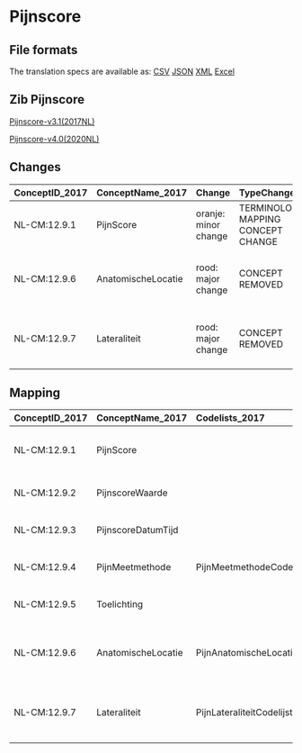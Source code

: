 # Pijnscore
## File formats

The translation specs are available as: 
[CSV](../csv/Pijnscore.csv) [JSON](../json/Pijnscore.json) [XML](../xml/Pijnscore.xml) [Excel](../excel/Pijnscore.xlsx)



## Zib Pijnscore

[Pijnscore-v3.1(2017NL)](https://zibs.nl/wiki/Pijnscore-v3.1(2017NL))

[Pijnscore-v4.0(2020NL)](https://zibs.nl/wiki/Pijnscore-v4.0(2020NL))









## Changes

| ConceptID_2017   | ConceptName_2017   | Change               | TypeChange                         | Impact_heen   | TRANSLATIE_spec_heen                                                                                              | Impact_terug   | TRANSLATIE_spec_terug                                                | Omschrijving                              |
|:-----------------|:-------------------|:---------------------|:-----------------------------------|:--------------|:------------------------------------------------------------------------------------------------------------------|:---------------|:---------------------------------------------------------------------|:------------------------------------------|
| NL-CM:12.9.1     | PijnScore          | oranje: minor change | TERMINOLOGY MAPPING CONCEPT CHANGE | Medium        | SCT DefinitionCode [blank] -> [425401001 Pain intensity rating scale]                                              | Medium         | SCT DefinitionCode [425401001 Pain intensity rating scale] -> [blank] | SNOMED CT DefinitionCode concept aangepast |
| NL-CM:12.9.6     | AnatomischeLocatie | rood: major change   | CONCEPT REMOVED                    | High          | IF [blank]source->target ELSE [toon en stuur de inhoud van dit data item als vrije tekst naar een 2020 ontvanger] | Low            |                                                                      | anatomische locatie verwijderd            |
| NL-CM:12.9.7     | Lateraliteit       | rood: major change   | CONCEPT REMOVED                    | High          | IF [blank]source->target ELSE [toon en stuur de inhoud van dit data item als vrije tekst naar een 2020 ontvanger] | Low            |                                                                      | anatomische locatie verwijderd            |

## Mapping

| ConceptID_2017   | ConceptName_2017   | Codelists_2017                  | Change                  | ConceptID_2020   | ConceptName_2020               | Codelists_2020           | Bits              | Omschrijving                              | TypeChange                         | Impact_heen   | TRANSLATIE_spec_heen                                                                                              | Impact_terug   | TRANSLATIE_spec_terug                                                |
|:-----------------|:-------------------|:--------------------------------|:------------------------|:-----------------|:-------------------------------|:-------------------------|:------------------|:------------------------------------------|:-----------------------------------|:--------------|:------------------------------------------------------------------------------------------------------------------|:---------------|:---------------------------------------------------------------------|
| NL-CM:12.9.1     | PijnScore          |                                 | oranje: minor change    | NL-CM:12.9.1     | PijnScore                      |                          | ZIB-927           | SNOMED CT DefinitionCode concept aangepast | TERMINOLOGY MAPPING CONCEPT CHANGE | Medium        | SCT DefinitionCode [blank] -> [425401001 Pain intensity rating scale]                                              | Medium         | SCT DefinitionCode [425401001 Pain intensity rating scale] -> [blank] |
| NL-CM:12.9.2     | PijnscoreWaarde    |                                 | groen: geen wijzigingen | NL-CM:12.9.2     | PijnscoreWaarde                |                          |                   |                                           |                                    |               |                                                                                                                   |                |                                                                      |
| NL-CM:12.9.3     | PijnscoreDatumTijd |                                 | groen: geen wijzigingen | NL-CM:12.9.3     | PijnscoreDatumTijd             |                          |                   |                                           |                                    |               |                                                                                                                   |                |                                                                      |
| NL-CM:12.9.4     | PijnMeetmethode    | PijnMeetmethodeCodelijst        | groen: geen wijzigingen | NL-CM:12.9.4     | PijnMeetmethode                | PijnMeetmethodeCodelijst |                   |                                           |                                    |               |                                                                                                                   |                |                                                                      |
| NL-CM:12.9.5     | Toelichting        |                                 | groen: geen wijzigingen | NL-CM:12.9.5     | Toelichting                    |                          |                   |                                           |                                    |               |                                                                                                                   |                |                                                                      |
| NL-CM:12.9.6     | AnatomischeLocatie | PijnAnatomischeLocatieCodelijst | rood: major change      | NL-CM:12.9.6     | **concept verwijderd in 2020** |                          | ZIB-979 ; ZIB-766 | anatomische locatie verwijderd            | CONCEPT REMOVED                    | High          | IF [blank]source->target ELSE [toon en stuur de inhoud van dit data item als vrije tekst naar een 2020 ontvanger] | Low            |                                                                      |
| NL-CM:12.9.7     | Lateraliteit       | PijnLateraliteitCodelijst       | rood: major change      | NL-CM:12.9.7     | **concept verwijderd in 2020** |                          | ZIB-979 ; ZIB-766 | anatomische locatie verwijderd            | CONCEPT REMOVED                    | High          | IF [blank]source->target ELSE [toon en stuur de inhoud van dit data item als vrije tekst naar een 2020 ontvanger] | Low            |                                                                      |

